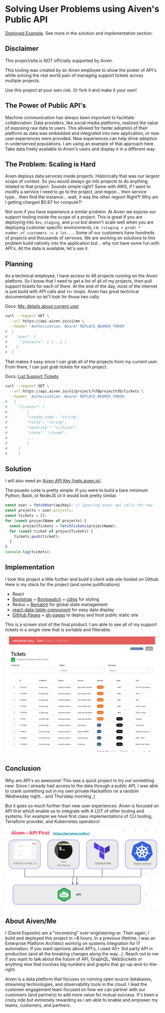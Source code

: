 # Solving User Problems using Aiven's Public API

[Deployed Example](https://davidespo.github.io/avn-support-tools/). See more
in the solution and implementation section.

## Disclaimer

This project/site is NOT officially supported by Aiven.

This tooling was created by an Aiven employee to show the power of API's
while solving the real world pain of managing support tickets across
multiple projects.

Use this project at your own risk. Or fork it and make it your own!

## The Power of Public API's

Machine communication has always been important to facilitate collaboration. Data providers, like social media platforms, realized the value of exposing raw data to users. This allowed for faster adoption of their platform as data was embedded
and integrated into new application, or new user experiences were provided. New
experiences can help drive adoption in underserved populations. I am using an
example of that approach here. Take data freely available to Aiven's users and
display it in a different way.

## The Problem: Scaling is Hard

Aiven deploys data services inside projects. Historically that was our largest
scope of context. So you would always go into projects to do anything related to
that project. Sounds simple right? Same with AWS, if I want to modify a service
I need to go to the project, and region... then service type... then find the
instance... wait, it was the other region! Right?! Why am I getting charged
$0.87 for compute?!

Not sure if you have experience a similar problem. At Aiven we expose our support
tooling inside the scope of a project. This is great if you are deploying into
`dev`, `staging`, and `prod` but doesn't scale well when you are deploying
customer specific environments, i.e. `(staging + prod) * number_of_customers ~= a lot...`. Some of our customers have hundreds of projects and thousands of services.
We are working on solutions to this problem build natively into the application
but... why not have some fun with API's. All the data is available, let's use it.

## Planning

As a technical employee, I have access to 46 projects running on the Aiven platform.
So I know that I need to get a list of all of my projects, then pull support
tickets for each of them. At the end of the day, most of the internet is just
build with API calls and `for` loops. Aiven has great technical documentation
so let't look for those two calls:

Docs: [Me: details about current user](https://api.aiven.io/doc/#operation/UserInfo)

```sh
curl --request GET \
  --url https://api.aiven.io/v1/me \
  --header 'Authorization: Bearer REPLACE_BEARER_TOKEN'
#  {
#    "user": {
#      "projects": [ {...} ]
#    }
#  }
```

That makes it easy since I can grab all of the projects from my current user. From
there, I can just grab tickets for each project.

Docs: [List Support Tickets](https://api.aiven.io/doc/#operation/ProjectTicketList)

```sh
curl --request GET \
  --url https://api.aiven.io/v1/project/%7Bproject%7D/tickets \
  --header 'Authorization: Bearer REPLACE_BEARER_TOKEN'
#   {
#     "tickets": [
#         {
#         "create_time": "string",
#         "title": "string",
#         "severity": "critical",
#         "state": "closed",
#         ...
#         }
#     ]
#     }
```

## Solution

I will also need an [Aiven API Key (help.aiven.io)](https://help.aiven.io/en/articles/2059201-authentication-tokens).

The psuedo code is pretty simple. If you were to build a bare minimum Python, Bash,
or NodeJS cli it would look pretty similar.

```js
const user = fetchUser(apiKey); // ignoring async api calls for now
const projects = user.projects;
const tickets = [];
for (const projectName of projects) {
  const projectTickets = fetchTickets(projectName);
  for (const ticket of projectTickets) {
    tickets.push(ticket);
  }
}
console.log(tickets);
```

## Implementation

I took this project a little further and build a client side site hosted on
Github. Here is my stack for the project (and some justifications)

- React
- [Bootstrap](https://getbootstrap.com/) + [Bootswatch](https://bootswatch.com/) + [cdnjs](https://cdnjs.com/) for styling
- Redux + [Rematch](https://rematchjs.org/) for global state management
- [react-data-table-component](https://react-data-table-component.netlify.app) for easy data display
- [GitHub Pages](https://pages.github.com/) + [gh-pages](https://github.com/tschaub/gh-pages) to deploy and host public static site

This is a screen shot of the final product. I am able to see all of my support tickets in a single view that is sortable and filterable.

![Demo Screen Shot](assets/demo.png)

## Conclusion

Why are API's so awesome! This was a quick project to try out something new. Since
I already had access to the data through a public API, I was able to crank
something out in my own private Hackathon on a random Wednesday night... and
Thursday morning ;)

But it goes so much further than new user experiences. Aiven is focused on
API first which enable us to integrate with A LOT of other tooling and systems.
For example we have first class implementations of CLI tooling, Terraform provider,
and Kubernetes operators!

![Api First](assets/apiFirst.png)

## About Aiven/Me

I (David Esposito) am a "recovering" over-engineering-er. Then again, I build
and deployed this project in ~8 hours. In a previous lifetime, I was an
Enterprise Platform Architect working on systems integration for IT
automation. If you want opinions about API's, I used 40+ 3rd party API in
production (and all the breaking changes along the way...). Reach out to me
if you want to talk about the future of API, GraphQL, WebSockets or anything else that involves big numbers and graphs that go-up-and-to-the-right.

Aiven is a data platform that focuses on running open source databases, streaming technologies, and observability tools in the cloud. I lead the customer engagement
team focused on how we can partner with our customers (and partners) to add more
value for mutual success. It's been a crazy ride but extremely rewarding as I am
able to enable and empower my teams, customers, and partners.
